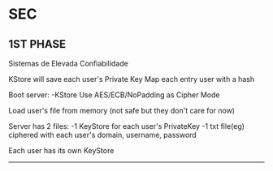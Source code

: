 # SEC

1ST PHASE
-----------------------------------------------------------------------------------------
Sistemas de Elevada Confiabilidade

KStore will save each user's Private Key
Map each entry user with a hash

Boot server: -KStore
Use AES/ECB/NoPadding as Cipher Mode

Load user's file from memory (not safe but they don't care for now)

Server has 2 files: -1 KeyStore for each user's PrivateKey
                    -1 txt file(eg) ciphered with each user's domain, username, password

Each user has its own KeyStore

-----------------------------------------------------------------------------------------
                 
